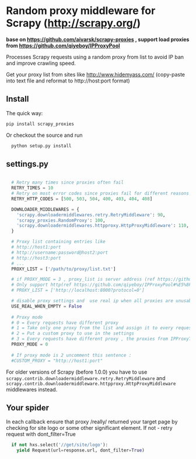 Random proxy middleware for Scrapy (http://scrapy.org/)
=======================================================

**base on https://github.com/aivarsk/scrapy-proxies , support  load proxies from https://github.com/qiyeboy/IPProxyPool**

Processes Scrapy requests using a random proxy from list to avoid IP ban and
improve crawling speed.

Get your proxy list from sites like http://www.hidemyass.com/ (copy-paste into text file
and reformat to http://host:port format)

Install
--------

The quick way:

```bash
pip install scrapy_proxies
```

Or checkout the source and run

```bash
  python setup.py install
```

settings.py
-----------

```python

  # Retry many times since proxies often fail
  RETRY_TIMES = 10
  # Retry on most error codes since proxies fail for different reasons
  RETRY_HTTP_CODES = [500, 503, 504, 400, 403, 404, 408]

  DOWNLOADER_MIDDLEWARES = {
    'scrapy.downloadermiddlewares.retry.RetryMiddleware': 90,
    'scrapy_proxies.RandomProxy': 100,
    'scrapy.downloadermiddlewares.httpproxy.HttpProxyMiddleware': 110,
  }

  # Proxy list containing entries like
  # http://host1:port
  # http://username:password@host2:port
  # http://host3:port
  # ...
  PROXY_LIST = ['/path/to/proxy/list.txt']

  # if PROXY_MODE = 3 , proxy_list is server address (ref https://github.com/qiyeboy/IPProxyPool and https://github.com/awolfly9/IPProxyTool )
  # Only support http(ref https://github.com/qiyeboy/IPProxyPool#%E5%8F%82%E6%95%B0)
  # PROXY_LIST = ['http://localhost:8000?protocol=0']

  # disable proxy settings and  use real ip when all proxies are unusable
  USE_REAL_WHEN_EMPTY = False
  
  # Proxy mode
  # 0 = Every requests have different proxy
  # 1 = Take only one proxy from the list and assign it to every requests
  # 2 = Put a custom proxy to use in the settings
  # 3 = Every requests have different proxy , the proxies from IPProxyTool server
  PROXY_MODE = 0
  
  # If proxy mode is 2 uncomment this sentence :
  #CUSTOM_PROXY = "http://host1:port"
```

For older versions of Scrapy (before 1.0.0) you have to use
`scrapy.contrib.downloadermiddleware.retry.RetryMiddleware` and
`scrapy.contrib.downloadermiddleware.httpproxy.HttpProxyMiddleware`
middlewares instead.


Your spider
-----------

In each callback ensure that proxy /really/ returned your target page by
checking for site logo or some other significant element.
If not - retry request with dont_filter=True

```python
  if not hxs.select('//get/site/logo'):
    yield Request(url=response.url, dont_filter=True)
```
